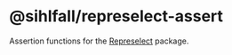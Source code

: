 # @sihlfall/represelect-assert

Assertion functions for the [Represelect](https://npmjs.com/package/represelect) package.